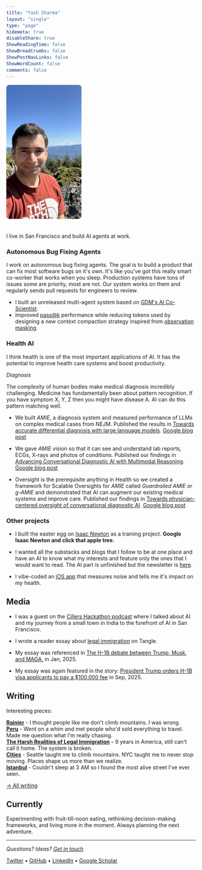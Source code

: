 ```yaml
---
title: "Yash Sharma"
layout: "single"
type: "page"
hidemeta: true
disableShare: true
ShowReadingTime: false
ShowBreadCrumbs: false
ShowPostNavLinks: false
ShowWordCount: false
comments: false
---
```


<img src="about/photo.jpeg" alt="Yash Sharma" width="200" style="border-radius: 8px; margin-bottom: 20px;">

I live in San Francisco and build AI agents at work.

### Autonomous Bug Fixing Agents

I work on autonomous bug fixing agents. The goal is to build a product that can fix most software bugs on it's own. It's like you've got this really smart co-worker that works when you sleep. Production systems have tons of issues some are priority, most are not. Our system works on them and regularly sends pull requests for engineers to review.

* I built an unreleased multi-agent system based on [GDM's AI Co-Scientist](https://research.google/blog/accelerating-scientific-breakthroughs-with-an-ai-co-scientist/).
* Improved [pass@k](https://arxiv.org/pdf/2107.03374) performance while reducing tokens used by designing a new context compaction strategy inspired from [observation masking](https://arxiv.org/pdf/2508.21433).

### Health AI

I think health is one of the most important applications of AI. It has the potential to improve health care systems and boost productivity.

*Diagnosis*

The complexity of human bodies make medical diagnosis incredibly challenging. Medicine has fundamentally been about pattern recognition. If you have symptom X, Y, Z then you might have disease A. AI can do this pattern matching well. 

* We built *AMIE*, a diagnosis system and measured performance of LLMs on complex medical cases from NEJM. Published the results in [Towards accurate differential diagnosis with large language models](https://www.nature.com/articles/s41586-025-08869-4). [Google blog post](https://research.google/blog/amie-a-research-ai-system-for-diagnostic-medical-reasoning-and-conversations/)

* We gave *AMIE* vision so that it can see and understand lab reports, ECGs, X-rays and photos of conditions. Published our findings in [Advancing Conversational Diagnostic AI with Multimodal Reasoning](https://arxiv.org/abs/2505.04653). [Google blog post](https://research.google/blog/amie-gains-vision-a-research-ai-agent-for-multi-modal-diagnostic-dialogue/)

* Oversight is the prerequisite anything in Health so we created a framework for Scalable Oversights for *AMIE* called *Guardrailed AMIE or g-AMIE* and demonstrated that AI can augment our existing medical systems and improve care. Published our findings in [Towards physician-centered oversight of conversational diagnostic AI](https://arxiv.org/abs/2507.15743). [Google blog post](https://research.google/blog/enabling-physician-centered-oversight-for-amie/)


### Other projects

* I built the easter egg on [Isaac Newton](https://www.google.com/search?hl=en&q=Isaac%20newton) as a training project. **Google Isaac Newton and click that apple tree.**  

* I wanted all the substacks and blogs that I follow to be at one place and have an AI to know what my interests and feature only the ones that I would want to read. The AI part is unfinished but the newsletter is [here](https://yasharma.com/posts/).  

* I vibe-coded an [iOS app](https://github.com/yashrmaa/noisemeter) that measures noise and tells me it's impact on my health.


## Media

* I was a guest on the [Cillers Hackathon podcast](https://open.spotify.com/episode/1BJHEsJ04xMgAPliO8awSa?si=6ddfa595649449bb) where I talked about AI and my journey from a small town in India to the forefront of AI in San Francisco.

* I wrote a reader essay about [legal immigration](https://www.readtangle.com/otherposts/the-harsh-realities-of-legal-immigration/) on Tangle.

* My essay was referenced in [The H-1B debate between Trump, Musk, and MAGA.](https://www.readtangle.com/h1b-debate-musk-trump-immigration/) in Jan, 2025.

* My essay was again featured in the story: [President Trump orders H-1B visa applicants to pay a $100,000 fee](https://www.readtangle.com/president-trump-orders-h1b-visa-applicants-to-pay-a-100-000-fee/) in Sep, 2025.


## Writing

Interesting pieces:

**[Rainier](/posts/rainier/)** - I thought people like me don't climb mountains. I was wrong.  
**[Peru](/posts/peru/)** - Went on a whim and met people who'd sold everything to travel. Made me question what I'm really chasing.  
**[The Harsh Realities of Legal Immigration](/posts/the-harsh-realities-of-legal-immigration/)** - 9 years in America, still can't call it home. The system is broken.  
**[Cities](/posts/cities/)**  - Seattle taught me to climb mountains. NYC taught me to never stop moving. Places shape us more than we realize.  
**[Istanbul](/posts/istanbul/)** - Couldn't sleep at 3 AM so I found the most alive street I've ever seen.  

[→ All writing](/posts/)


## Currently

Experimenting with fruit-till-noon eating, rethinking decision-making frameworks, and living more in the moment. Always planning the next adventure.

---

*Questions? Ideas? [Get in touch](mailto:hi@yasharma.com)*

[Twitter](https://twitter.com/yasharmaa) • [GitHub](https://github.com/yashrmaa) • [LinkedIn](https://linkedin.com/in/yasharmaa) • [Google Scholar](https://scholar.google.com/citations?user=RCYDJ_wAAAAJ&hl=en)